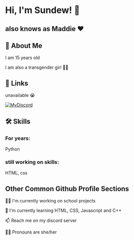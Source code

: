 
# Hi, I'm Sundew! 👋
## also knows as Maddie ❤️


## 🚀 About Me
I am 15 years old

I am also a transgender girl 🏳️‍⚧️

## 🔗 Links
unavailable 😭 

[![MyDiscord](https://img.shields.io/badge/Discord-0000af?style=for-the-badge&logo=Discord&logoColor=white)]()

## 🛠 Skills
### For years:
Python

### still working on skills:
HTML, css 


## Other Common Github Profile Sections
👩‍💻 I'm currently working on school projects

🧠 I'm currently learning HTML, CSS, Javascript and C++

📫 Reach me on my discord server

🏳️‍⚧️ Pronouns are she/her




